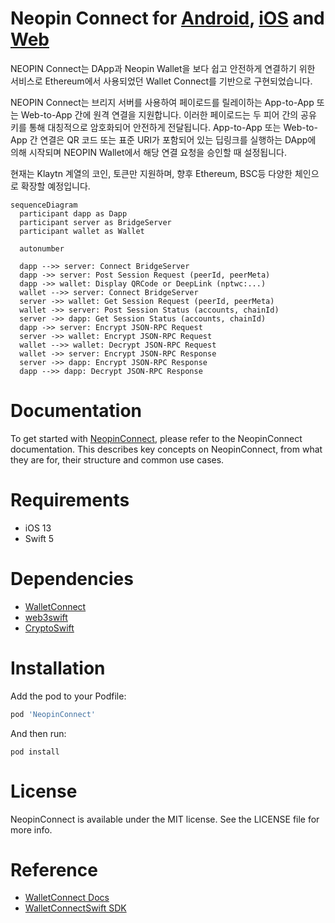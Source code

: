 # Neopin Connect for [Android](https://github.com/Neopin/NeopinConnect-aos), [iOS](https://github.com/Neopin/NeopinConnect-iOS) and [Web](https://neopin.io)

NEOPIN Connect는 DApp과 Neopin Wallet을 보다 쉽고 안전하게 연결하기 위한 서비스로 Ethereum에서 사용되었던 Wallet Connect를 기반으로 구현되었습니다. 

NEOPIN Connect는 브리지 서버를 사용하여 페이로드를 릴레이하는 App-to-App 또는 Web-to-App 간에 원격 연결을 지원합니다. 이러한 페이로드는 두 피어 간의 공유 키를 통해 대칭적으로 암호화되어 안전하게 전달됩니다. App-to-App 또는 Web-to-App 간 연결은 QR 코드 또는 표준 URI가 포함되어 있는 딥링크를 실행하는 DApp에 의해 시작되며 NEOPIN Wallet에서 해당 연결 요청을 승인할 때 설정됩니다. 

현재는 Klaytn 계열의 코인, 토큰만 지원하며, 향후 Ethereum, BSC등 다양한 체인으로 확장할 예정입니다.

```mermaid
sequenceDiagram
  participant dapp as Dapp
  participant server as BridgeServer
  participant wallet as Wallet
  
  autonumber
  
  dapp -->> server: Connect BridgeServer
  dapp ->> server: Post Session Request (peerId, peerMeta)
  dapp ->> wallet: Display QRCode or DeepLink (nptwc:...)
  wallet -->> server: Connect BridgeServer
  server ->> wallet: Get Session Request (peerId, peerMeta)
  wallet ->> server: Post Session Status (accounts, chainId)
  server ->> dapp: Get Session Status (accounts, chainId)
  dapp ->> server: Encrypt JSON-RPC Request
  server ->> wallet: Encrypt JSON-RPC Request
  wallet -->> wallet: Decrypt JSON-RPC Request
  wallet ->> server: Encrypt JSON-RPC Response
  server ->> dapp: Encrypt JSON-RPC Response
  dapp -->> dapp: Decrypt JSON-RPC Response
```


# Documentation
To get started with [NeopinConnect](https://docs.neopin.io/enjoy-with-neopin/neopin-connect), please refer to the NeopinConnect documentation. This describes key concepts on NeopinConnect, from what they are for, their structure and common use cases.

# Requirements
- iOS 13
- Swift 5

    
# Dependencies

- [WalletConnect](https://github.com/WalletConnect/WalletConnectSwift)
- [web3swift](https://github.com/skywinder/web3swift)
- [CryptoSwift](https://github.com/krzyzanowskim/CryptoSwift)
    
# Installation

Add the pod to your Podfile:

```ruby
pod 'NeopinConnect'
```

And then run:
```
pod install
```

# License

NeopinConnect is available under the MIT license. See the LICENSE file for more info.

# Reference

- [WalletConnect Docs](https://docs.walletconnect.com/)
- [WalletConnectSwift SDK](https://github.com/WalletConnect/WalletConnectSwift)
